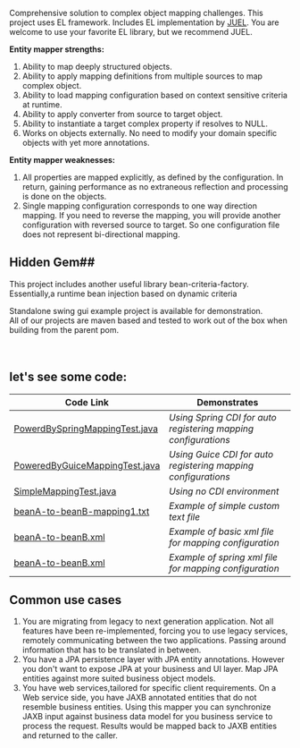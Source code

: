 Comprehensive solution to complex object mapping challenges. This project uses EL framework. Includes EL implementation by [JUEL](http://juel.sourceforge.net/). You are welcome to use your favorite EL library, but we recommend JUEL.

**Entity mapper strengths:**

  1. Ability to map deeply structured objects.
  1. Ability to apply mapping definitions from multiple sources to map complex object.
  1. Ability to load mapping configuration based on context sensitive criteria at runtime.
  1. Ability to apply converter from source to target object.
  1. Ability to instantiate a target complex property if resolves to NULL.
  1. Works on objects externally. No need to modify your domain specific objects with yet more annotations.

**Entity mapper weaknesses:**
  1. All properties are mapped explicitly, as defined by the configuration. In return, gaining performance as no extraneous reflection and processing is done on the objects.
  1. Single mapping configuration corresponds to one way direction mapping. If you need to reverse the mapping, you will provide another configuration with reversed source to target. So one configuration file does not represent bi-directional mapping.

## Hidden Gem##
This project includes another useful library bean-criteria-factory.  Essentially,a runtime bean injection based on dynamic criteria

Standalone swing gui example project is available for demonstration.<br>
All of our projects are maven based and tested to work out of the box when building from the parent pom.<br>
<br>
<br>
<h2>let's see some code:</h2>

<table><thead><th><b>Code Link</b></th><th><b>Demonstrates</b></th></thead><tbody>
<tr><td><a href='https://github.com/martin-jamszolik/el-entity-mapper/tree/master/root/entity-mapper/src/test/java/net/freedom/gj/beans/PowerdBySpringMappingTest.java'>PowerdBySpringMappingTest.java</a></td><td> <i>Using Spring CDI for auto registering mapping configurations</i> </td></tr>
<tr><td><a href='https://github.com/martin-jamszolik/el-entity-mapper/tree/master/root/entity-mapper/src/test/java/net/freedom/gj/beans/PoweredByGuiceMappingTest.java'>PoweredByGuiceMappingTest.java</a></td><td><i>Using Guice CDI for auto registering mapping configurations</i> </td></tr>
<tr><td><a href='https://github.com/martin-jamszolik/el-entity-mapper/tree/master/root/entity-mapper/src/test/java/net/freedom/gj/beans/SimpleMappingTest.java'>SimpleMappingTest.java</a></td><td><i>Using no CDI environment</i></td></tr>
<tr><td><a href='https://github.com/martin-jamszolik/el-entity-mapper/tree/master/root/entity-mapper/src/test/resources/net/freedom/gj/beans/txt/beanA-to-beanB-mapping1.txt'>beanA-to-beanB-mapping1.txt</a></td><td><i>Example of simple custom text file</i></td></tr>
<tr><td><a href='https://github.com/martin-jamszolik/el-entity-mapper/tree/master/root/entity-mapper/src/test/resources/net/freedom/gj/beans/xml/beanA-to-beanB.xml'>beanA-to-beanB.xml</a></td><td><i>Example of basic xml file for mapping configuration</i></td></tr>
<tr><td><a href='https://github.com/martin-jamszolik/el-entity-mapper/tree/master/root/entity-mapper/src/test/resources/net/freedom/gj/beans/spring/beanA-to-beanB.xml'>beanA-to-beanB.xml</a></td><td><i>Example of spring xml file for mapping configuration</i></td></tr></tbody></table>

<h2>Common use cases</h2>

<ol><li>You are migrating from legacy to next generation application. Not all features have been re-implemented, forcing you to use legacy services, remotely communicating between the two applications.  Passing around information that has to be translated in between.<br>
</li><li>You have a JPA persistence layer with JPA entity annotations. However you don't want to expose JPA at your business and UI layer. Map JPA entities against more suited business object models.<br>
</li><li>You have web services,tailored for specific client requirements. On a Web service side, you have JAXB annotated entities that do not resemble business entities.  Using this mapper you can synchronize JAXB input against business data model for you business service to process the request. Results would be mapped back to JAXB entities and returned to the caller.
